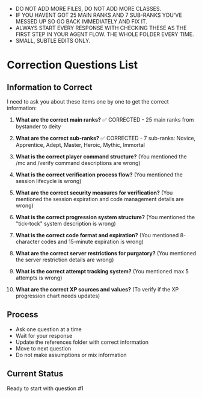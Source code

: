 - DO NOT ADD MORE FILES, DO NOT ADD MORE CLASSES.
- IF YOU HAVENT GOT 25 MAIN RANKS AND 7 SUB-RANKS YOU'VE MESSED UP SO GO BACK IMMEDIATELY AND FIX IT.
- ALWAYS START EVERY RESPONSE WITH CHECKING THESE AS THE FIRST STEP IN YOUR AGENT FLOW. THE WHOLE FOLDER EVERY TIME. 
- SMALL, SUBTLE EDITS ONLY.

# Correction Questions List

## Information to Correct

I need to ask you about these items one by one to get the correct information:

1. **What are the correct main ranks?** ✅ CORRECTED - 25 main ranks from bystander to deity

2. **What are the correct sub-ranks?** ✅ CORRECTED - 7 sub-ranks: Novice, Apprentice, Adept, Master, Heroic, Mythic, Immortal

3. **What is the correct player command structure?** (You mentioned the /mc and /verify command descriptions are wrong)

4. **What is the correct verification process flow?** (You mentioned the session lifecycle is wrong)

5. **What are the correct security measures for verification?** (You mentioned the session expiration and code management details are wrong)

6. **What is the correct progression system structure?** (You mentioned the "tick-tock" system description is wrong)

7. **What is the correct code format and expiration?** (You mentioned 8-character codes and 15-minute expiration is wrong)

8. **What are the correct server restrictions for purgatory?** (You mentioned the server restriction details are wrong)

9. **What is the correct attempt tracking system?** (You mentioned max 5 attempts is wrong)

10. **What are the correct XP sources and values?** (To verify if the XP progression chart needs updates)

## Process
- Ask one question at a time
- Wait for your response
- Update the references folder with correct information
- Move to next question
- Do not make assumptions or mix information

## Current Status
Ready to start with question #1
